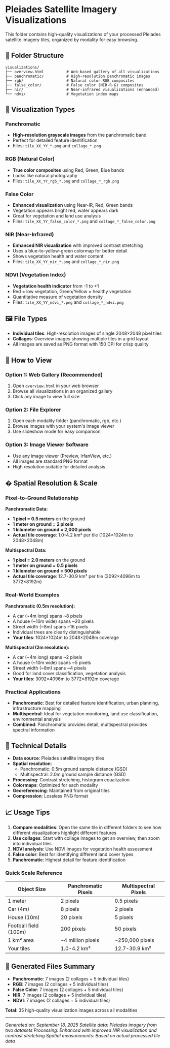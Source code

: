 # Pleiades Satellite Imagery Visualizations

This folder contains high-quality visualizations of your processed Pleiades satellite imagery tiles, organized by modality for easy browsing.

## 📁 Folder Structure

```
visualizations/
├── overview.html          # Web-based gallery of all visualizations
├── panchromatic/          # High-resolution panchromatic images
├── rgb/                   # Natural color RGB composites
├── false_color/           # False color (NIR-R-G) composites
├── nir/                   # Near-infrared visualizations (enhanced)
└── ndvi/                  # Vegetation index maps
```

## 🎨 Visualization Types

### Panchromatic
- **High-resolution grayscale images** from the panchromatic band
- Perfect for detailed feature identification
- Files: `tile_XX_YY_*.png` and `collage_*.png`

### RGB (Natural Color)
- **True color composites** using Red, Green, Blue bands
- Looks like natural photography
- Files: `tile_XX_YY_rgb_*.png` and `collage_*_rgb.png`

### False Color
- **Enhanced visualization** using Near-IR, Red, Green bands
- Vegetation appears bright red, water appears dark
- Great for vegetation and land use analysis
- Files: `tile_XX_YY_false_color_*.png` and `collage_*_false_color.png`

### NIR (Near-Infrared)
- **Enhanced NIR visualization** with improved contrast stretching
- Uses a blue-to-yellow-green colormap for better detail
- Shows vegetation health and water content
- Files: `tile_XX_YY_nir_*.png` and `collage_*_nir.png`

### NDVI (Vegetation Index)
- **Vegetation health indicator** from -1 to +1
- Red = low vegetation, Green/Yellow = healthy vegetation
- Quantitative measure of vegetation density
- Files: `tile_XX_YY_ndvi_*.png` and `collage_*_ndvi.png`

## 🖼️ File Types

- **Individual tiles**: High-resolution images of single 2048×2048 pixel tiles
- **Collages**: Overview images showing multiple tiles in a grid layout
- All images are saved as PNG format with 150 DPI for crisp quality

## 🚀 How to View

### Option 1: Web Gallery (Recommended)
1. Open `overview.html` in your web browser
2. Browse all visualizations in an organized gallery
3. Click any image to view full size

### Option 2: File Explorer
1. Open each modality folder (panchromatic, rgb, etc.)
2. Browse images with your system's image viewer
3. Use slideshow mode for easy comparison

### Option 3: Image Viewer Software
- Use any image viewer (Preview, IrfanView, etc.)
- All images are standard PNG format
- High resolution suitable for detailed analysis

## � Spatial Resolution & Scale

### Pixel-to-Ground Relationship

**Panchromatic Data:**
- **1 pixel = 0.5 meters** on the ground
- **1 meter on ground = 2 pixels**
- **1 kilometer on ground = 2,000 pixels**
- **Actual tile coverage**: 1.0-4.2 km² per tile (1024×1024m to 2048×2048m)

**Multispectral Data:**
- **1 pixel = 2.0 meters** on the ground
- **1 meter on ground = 0.5 pixels**
- **1 kilometer on ground = 500 pixels**
- **Actual tile coverage**: 12.7-30.9 km² per tile (3092×4096m to 3772×8192m)

### Real-World Examples

**Panchromatic (0.5m resolution):**
- A car (~4m long) spans ~8 pixels
- A house (~10m wide) spans ~20 pixels
- Street width (~8m) spans ~16 pixels
- Individual trees are clearly distinguishable
- **Your tiles**: 1024×1024m to 2048×2048m coverage

**Multispectral (2m resolution):**
- A car (~4m long) spans ~2 pixels
- A house (~10m wide) spans ~5 pixels
- Street width (~8m) spans ~4 pixels
- Good for land cover classification, vegetation analysis
- **Your tiles**: 3092×4096m to 3772×8192m coverage

### Practical Applications

- **Panchromatic**: Best for detailed feature identification, urban planning, infrastructure mapping
- **Multispectral**: Ideal for vegetation monitoring, land use classification, environmental analysis
- **Combined**: Panchromatic provides detail, multispectral provides spectral information

## 🔧 Technical Details

- **Data source**: Pleiades satellite imagery tiles
- **Spatial resolution**:
  - Panchromatic: 0.5m ground sample distance (GSD)
  - Multispectral: 2.0m ground sample distance (GSD)
- **Processing**: Contrast stretching, histogram equalization
- **Colormaps**: Optimized for each modality
- **Georeferencing**: Maintained from original tiles
- **Compression**: Lossless PNG format

## 📈 Usage Tips

1. **Compare modalities**: Open the same tile in different folders to see how different visualizations highlight different features
2. **Use collages**: Start with collage images to get an overview, then zoom into individual tiles
3. **NDVI analysis**: Use NDVI images for vegetation health assessment
4. **False color**: Best for identifying different land cover types
5. **Panchromatic**: Highest detail for feature identification

### Quick Scale Reference

| Object Size | Panchromatic Pixels | Multispectral Pixels |
|-------------|-------------------|---------------------|
| 1 meter     | 2 pixels          | 0.5 pixels         |
| Car (4m)    | 8 pixels          | 2 pixels           |
| House (10m) | 20 pixels         | 5 pixels           |
| Football field (100m) | 200 pixels | 50 pixels |
| 1 km² area  | ~4 million pixels | ~250,000 pixels    |
| Your tiles  | 1.0-4.2 km²       | 12.7-30.9 km²      |

## 📝 Generated Files Summary

- **Panchromatic**: 7 images (2 collages + 5 individual tiles)
- **RGB**: 7 images (2 collages + 5 individual tiles)
- **False Color**: 7 images (2 collages + 5 individual tiles)
- **NIR**: 7 images (2 collages + 5 individual tiles)
- **NDVI**: 7 images (2 collages + 5 individual tiles)

**Total**: 35 high-quality visualization images across all modalities

---

*Generated on: September 18, 2025*
*Satellite data: Pleiades imagery from two datasets*
*Processing: Enhanced with improved NIR visualization and contrast stretching*
*Spatial measurements: Based on actual processed tile data*